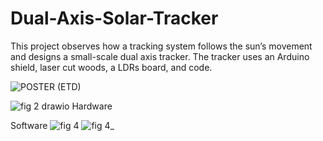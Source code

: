 # Dual-Axis-Solar-Tracker
This project observes how a tracking system follows the sun’s movement and designs a small-scale dual axis tracker.
The tracker uses an Arduino shield, laser cut woods, a LDRs board, and code.

![POSTER (ETD)](https://user-images.githubusercontent.com/82357029/145689911-a6b3347a-dff9-45fd-a41a-48376cb81d82.jpg)

![fig  2 drawio](https://user-images.githubusercontent.com/82357029/145691609-6dd189c9-eace-4854-9ca2-1d82852bcb21.png)
Hardware 

Software
![fig  4](https://user-images.githubusercontent.com/82357029/145691624-9f203e6e-9e5f-4de6-9f28-ea645650e689.png)
![fig  4_](https://user-images.githubusercontent.com/82357029/145691630-bc1e9db5-d6d5-44cb-a0db-9ed3ebf3e0ec.png)
